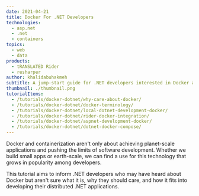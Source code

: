 ```yaml
---
date: 2021-04-21
title: Docker For .NET Developers
technologies:
  - asp.net
  - .net
  - containers
topics:
  - web
  - data
products:
  - tRANSLATED Rider
  - resharper
author: khalidabuhakmeh
subtitle: A jump-start guide for .NET developers interested in Docker and containerization.
thumbnail: ./thumbnail.png
tutorialItems:
  - /tutorials/docker-dotnet/why-care-about-docker/
  - /tutorials/docker-dotnet/docker-terminology/
  - /tutorials/docker-dotnet/local-dotnet-development-docker/
  - /tutorials/docker-dotnet/rider-docker-integration/
  - /tutorials/docker-dotnet/aspnet-development-docker/
  - /tutorials/docker-dotnet/dotnet-docker-compose/
---
```


Docker and containerization aren't only about achieving planet-scale applications and pushing the limits of software development. Whether we build small apps or earth-scale, we can find a use for this technology that grows in popularity among developers.

This tutorial aims to inform .NET developers who may have heard about Docker but aren't sure what it is, why they should care, and how it fits into developing their distributed .NET applications.